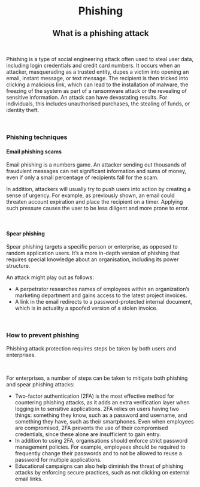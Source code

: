 <h1 align="center"> Phishing</h1>
<h2 align="center">What is a phishing attack</h4>

<br>

Phishing is a type of social engineering attack often used to steal user data, including login credentials and credit card numbers. 
It occurs when an attacker, masquerading as a trusted entity, dupes a victim into opening an email, instant message, or text message. 
The recipient is then tricked into clicking a malicious link, which can lead to the installation of malware, the freezing of the system as part of a ransomware attack or the revealing of sensitive information.
An attack can have devastating results. 
For individuals, this includes unauthorised purchases, the stealing of funds, or identity theft.

<br>

<h3>Phishing techniques</h3>

<h4>Email phishing scams</h4>


Email phishing is a numbers game. 
An attacker sending out thousands of fraudulent messages can net significant information and sums of money, even if only a small percentage of recipients fall for the scam.


In addition, attackers will usually try to push users into action by creating a sense of urgency. 
For example, as previously shown, an email could threaten account expiration and place the recipient on a timer. 
Applying such pressure causes the user to be less diligent and more prone to error.

<br>

<h4>Spear phishing</h4>

Spear phishing targets a specific person or enterprise, as opposed to random application users. 
It’s a more in-depth version of phishing that requires special knowledge about an organisation, including its power structure.

An attack might play out as follows:

<ul>
  <li>A perpetrator researches names of employees within an organization’s marketing department and gains access to the latest project invoices.
</li>


<li>A link in the email redirects to a password-protected internal document, which is in actuality a spoofed version of a stolen invoice.</li>
</ul>

<br>

<h3>How to prevent phishing</h3>


Phishing attack protection requires steps be taken by both users and enterprises.

<br>

For enterprises, a number of steps can be taken to mitigate both phishing and spear phishing attacks:

<ul>
  <li>Two-factor authentication (2FA) is the most effective method for countering phishing attacks, as it adds an extra verification layer when logging in to sensitive applications. 
2FA relies on users having two things: something they know, such as a password and username, and something they have, such as their smartphones. Even when employees are compromised, 2FA prevents the use of their compromised credentials, since these alone are insufficient to gain entry.</li>
  <li>In addition to using 2FA, organisations should enforce strict password management policies. 
For example, employees should be required to frequently change their passwords and to not be allowed to reuse a password for multiple applications.</li>
  <li>Educational campaigns can also help diminish the threat of phishing attacks by enforcing secure practices, such as not clicking on external email links.</li>
</ul>







